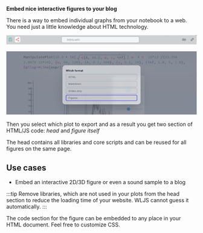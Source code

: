 __Embed nice interactive figures to your blog__

There is a way to embed individual graphs from your notebook to a web. You need just a little knowledge about HTML technology.

![](../../imgs/Screenshot%202024-03-13%20at%2019.37.13.png)

![](./../../Screenshot%202024-07-22%20at%2010.59.15.png)

Then you select which plot to export and as a result you get two section of HTML/JS code: *head* and *figure itself*

The head contains all libraries and core scripts and can be reused for all figures on the same page.

## Use cases
- Embed an interactive 2D/3D figure or even a sound sample to a blog


:::tip
Remove libraries, which are not used in your plots from the head section to reduce the loading time of your website. WLJS cannot guess it automatically.
:::

The code section for the figure can be embedded to any place in your HTML document. Feel free to customize CSS.